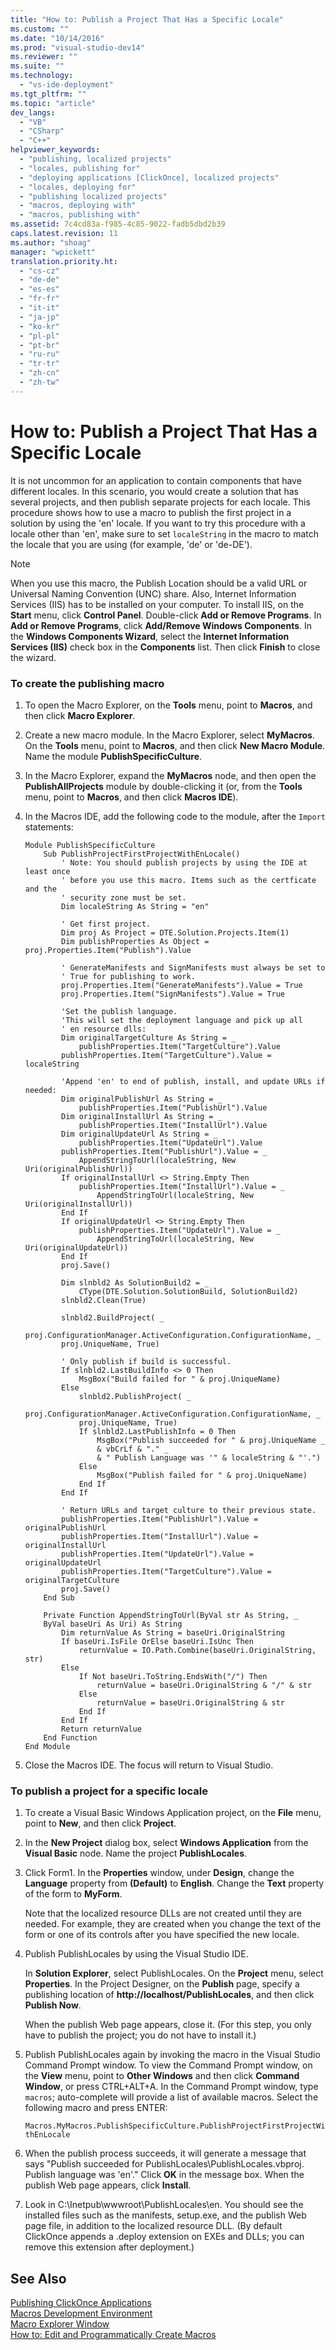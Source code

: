 ```yaml
---
title: "How to: Publish a Project That Has a Specific Locale"
ms.custom: ""
ms.date: "10/14/2016"
ms.prod: "visual-studio-dev14"
ms.reviewer: ""
ms.suite: ""
ms.technology: 
  - "vs-ide-deployment"
ms.tgt_pltfrm: ""
ms.topic: "article"
dev_langs: 
  - "VB"
  - "CSharp"
  - "C++"
helpviewer_keywords: 
  - "publishing, localized projects"
  - "locales, publishing for"
  - "deploying applications [ClickOnce], localized projects"
  - "locales, deploying for"
  - "publishing localized projects"
  - "macros, deploying with"
  - "macros, publishing with"
ms.assetid: 7c4cd83a-f985-4c85-9022-fadb5dbd2b39
caps.latest.revision: 11
ms.author: "shoag"
manager: "wpickett"
translation.priority.ht: 
  - "cs-cz"
  - "de-de"
  - "es-es"
  - "fr-fr"
  - "it-it"
  - "ja-jp"
  - "ko-kr"
  - "pl-pl"
  - "pt-br"
  - "ru-ru"
  - "tr-tr"
  - "zh-cn"
  - "zh-tw"
---
```

# How to: Publish a Project That Has a Specific Locale
It is not uncommon for an application to contain components that have different locales. In this scenario, you would create a solution that has several projects, and then publish separate projects for each locale. This procedure shows how to use a macro to publish the first project in a solution by using the 'en' locale. If you want to try this procedure with a locale other than 'en', make sure to set `localeString` in the macro to match the locale that you are using (for example, 'de' or 'de-DE').  
  
> [!NOTE]
>  When you use this macro, the Publish Location should be a valid URL or Universal Naming Convention (UNC) share. Also, Internet Information Services (IIS) has to be installed on your computer. To install IIS, on the **Start** menu, click **Control Panel**. Double-click **Add or Remove Programs**. In **Add or Remove Programs**, click **Add/Remove Windows Components**. In the **Windows Components Wizard**, select the **Internet Information Services (IIS)** check box in the **Components** list. Then click **Finish** to close the wizard.  
  
### To create the publishing macro  
  
1.  To open the Macro Explorer, on the **Tools** menu, point to **Macros**, and then click **Macro Explorer**.  
  
2.  Create a new macro module. In the Macro Explorer, select **MyMacros**. On the **Tools** menu, point to **Macros**, and then click **New Macro Module**. Name the module **PublishSpecificCulture**.  
  
3.  In the Macro Explorer, expand the **MyMacros** node, and then open the **PublishAllProjects** module by double-clicking it (or, from the **Tools** menu, point to **Macros**, and then click **Macros IDE**).  
  
4.  In the Macros IDE, add the following code to the module, after the `Import` statements:  
  
    ```vb#  
    Module PublishSpecificCulture  
        Sub PublishProjectFirstProjectWithEnLocale()  
            ' Note: You should publish projects by using the IDE at least once  
            ' before you use this macro. Items such as the certficate and the   
            ' security zone must be set.  
            Dim localeString As String = "en"  
  
            ' Get first project.  
            Dim proj As Project = DTE.Solution.Projects.Item(1)  
            Dim publishProperties As Object = proj.Properties.Item("Publish").Value  
  
            ' GenerateManifests and SignManifests must always be set to  
            ' True for publishing to work.   
            proj.Properties.Item("GenerateManifests").Value = True  
            proj.Properties.Item("SignManifests").Value = True  
  
            'Set the publish language.  
            'This will set the deployment language and pick up all   
            ' en resource dlls:  
            Dim originalTargetCulture As String = _  
                publishProperties.Item("TargetCulture").Value  
            publishProperties.Item("TargetCulture").Value = localeString  
  
            'Append 'en' to end of publish, install, and update URLs if needed:  
            Dim originalPublishUrl As String = _  
                publishProperties.Item("PublishUrl").Value  
            Dim originalInstallUrl As String = _  
                publishProperties.Item("InstallUrl").Value  
            Dim originalUpdateUrl As String = _  
                publishProperties.Item("UpdateUrl").Value  
            publishProperties.Item("PublishUrl").Value = _  
                AppendStringToUrl(localeString, New Uri(originalPublishUrl))  
            If originalInstallUrl <> String.Empty Then  
                publishProperties.Item("InstallUrl").Value = _  
                    AppendStringToUrl(localeString, New Uri(originalInstallUrl))  
            End If  
            If originalUpdateUrl <> String.Empty Then  
                publishProperties.Item("UpdateUrl").Value = _  
                    AppendStringToUrl(localeString, New Uri(originalUpdateUrl))  
            End If  
            proj.Save()  
  
            Dim slnbld2 As SolutionBuild2 = _  
                CType(DTE.Solution.SolutionBuild, SolutionBuild2)  
            slnbld2.Clean(True)  
  
            slnbld2.BuildProject( _  
            proj.ConfigurationManager.ActiveConfiguration.ConfigurationName, _  
            proj.UniqueName, True)  
  
            ' Only publish if build is successful.  
            If slnbld2.LastBuildInfo <> 0 Then  
                MsgBox("Build failed for " & proj.UniqueName)  
            Else  
                slnbld2.PublishProject( _  
                proj.ConfigurationManager.ActiveConfiguration.ConfigurationName, _  
                proj.UniqueName, True)  
                If slnbld2.LastPublishInfo = 0 Then  
                    MsgBox("Publish succeeded for " & proj.UniqueName _  
                    & vbCrLf & "." _  
                    & " Publish Language was '" & localeString & "'.")  
                Else  
                    MsgBox("Publish failed for " & proj.UniqueName)  
                End If  
            End If  
  
            ' Return URLs and target culture to their previous state.  
            publishProperties.Item("PublishUrl").Value = originalPublishUrl  
            publishProperties.Item("InstallUrl").Value = originalInstallUrl  
            publishProperties.Item("UpdateUrl").Value = originalUpdateUrl  
            publishProperties.Item("TargetCulture").Value = originalTargetCulture  
            proj.Save()  
        End Sub  
  
        Private Function AppendStringToUrl(ByVal str As String, _  
        ByVal baseUri As Uri) As String  
            Dim returnValue As String = baseUri.OriginalString  
            If baseUri.IsFile OrElse baseUri.IsUnc Then  
                returnValue = IO.Path.Combine(baseUri.OriginalString, str)  
            Else  
                If Not baseUri.ToString.EndsWith("/") Then  
                    returnValue = baseUri.OriginalString & "/" & str  
                Else  
                    returnValue = baseUri.OriginalString & str  
                End If  
            End If  
            Return returnValue  
        End Function  
    End Module  
    ```  
  
5.  Close the Macros IDE. The focus will return to Visual Studio.  
  
### To publish a project for a specific locale  
  
1.  To create a Visual Basic Windows Application project, on the **File** menu, point to **New**, and then click **Project**.  
  
2.  In the **New Project** dialog box, select **Windows Application** from the **Visual Basic** node. Name the project **PublishLocales**.  
  
3.  Click Form1. In the **Properties** window, under **Design**, change the **Language** property from **(Default)** to **English**. Change the **Text** property of the form to **MyForm**.  
  
     Note that the localized resource DLLs are not created until they are needed. For example, they are created when you change the text of the form or one of its controls after you have specified the new locale.  
  
4.  Publish PublishLocales by using the Visual Studio IDE.  
  
     In **Solution Explorer**, select PublishLocales. On the **Project** menu, select **Properties**. In the Project Designer, on the **Publish** page, specify a publishing location of **http://localhost/PublishLocales**, and then click **Publish Now**.  
  
     When the publish Web page appears, close it. (For this step, you only have to publish the project; you do not have to install it.)  
  
5.  Publish PublishLocales again by invoking the macro in the Visual Studio Command Prompt window. To view the Command Prompt window, on the **View** menu, point to **Other Windows** and then click **Command Window**, or press CTRL+ALT+A. In the Command Prompt window, type `macros`; auto-complete will provide a list of available macros. Select the following macro and press ENTER:  
  
     `Macros.MyMacros.PublishSpecificCulture.PublishProjectFirstProjectWithEnLocale`  
  
6.  When the publish process succeeds, it will generate a message that says "Publish succeeded for PublishLocales\PublishLocales.vbproj. Publish language was 'en'." Click **OK** in the message box. When the publish Web page appears, click **Install**.  
  
7.  Look in C:\Inetpub\wwwroot\PublishLocales\en. You should see the installed files such as the manifests, setup.exe, and the publish Web page file, in addition to the localized resource DLL. (By default ClickOnce appends a .deploy extension on EXEs and DLLs; you can remove this extension after deployment.)  
  
## See Also  
 [Publishing ClickOnce Applications](../deployment/publishing-clickonce-applications.md)   
 [Macros Development Environment](http://msdn.microsoft.com/en-us/d23105d8-34fe-4ad9-8278-fae2c660aeac)   
 [Macro Explorer Window](http://msdn.microsoft.com/en-us/762169e6-f83f-44b4-bffa-d0f107cae9a3)   
 [How to: Edit and Programmatically Create Macros](http://msdn.microsoft.com/en-us/6716f820-1feb-48ad-a718-27eb6b473c5a)